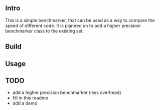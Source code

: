 ## Intro
This is a simple benchmarker, that can be used as a way to compare the speed of different code.
It is planned on to add a higher precision benchmarker class to the existing set.

## Build

## Usage

## TODO
- add a higher precision benchmarker (less overhead)
- fill in this readme
- add a demo
